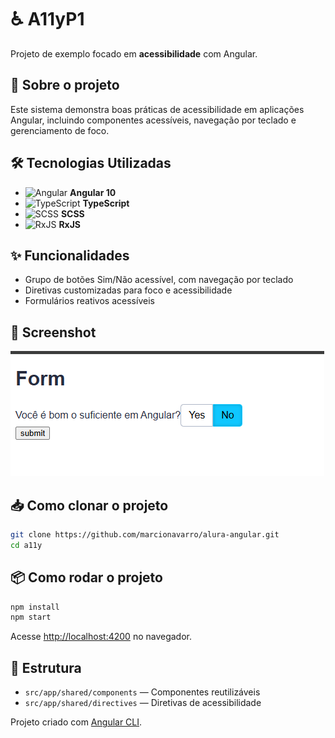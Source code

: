 # ♿️ A11yP1

Projeto de exemplo focado em **acessibilidade** com Angular.

## 🚀 Sobre o projeto

Este sistema demonstra boas práticas de acessibilidade em aplicações Angular, incluindo componentes acessíveis, navegação por teclado e gerenciamento de foco.

## 🛠️ Tecnologias Utilizadas

- ![Angular](https://img.shields.io/badge/Angular-DD0031?logo=angular&logoColor=white) **Angular 10**
- ![TypeScript](https://img.shields.io/badge/TypeScript-3178C6?logo=typescript&logoColor=white) **TypeScript**
- ![SCSS](https://img.shields.io/badge/SCSS-CC6699?logo=sass&logoColor=white) **SCSS**
- ![RxJS](https://img.shields.io/badge/RxJS-B7178C?logo=reactivex&logoColor=white) **RxJS**

## ✨ Funcionalidades

- Grupo de botões Sim/Não acessível, com navegação por teclado
- Diretivas customizadas para foco e acessibilidade
- Formulários reativos acessíveis


## 📸 Screenshot

![Screenshot do sistema](image.png)

## 📥 Como clonar o projeto

```sh
git clone https://github.com/marcionavarro/alura-angular.git
cd a11y
```

## 📦 Como rodar o projeto

```sh
npm install
npm start
```
Acesse [http://localhost:4200](http://localhost:4200) no navegador.


## 📁 Estrutura

- `src/app/shared/components` — Componentes reutilizáveis
- `src/app/shared/directives` — Diretivas de acessibilidade


Projeto criado com [Angular CLI](https://github.com/angular/angular-cli).
